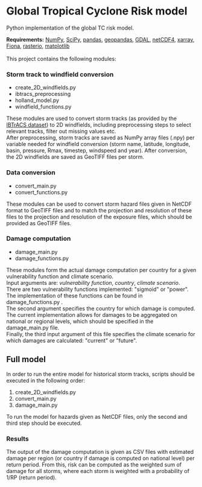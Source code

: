 # Global Tropical Cyclone Risk model

Python implementation of the global TC risk model.

**Requirements:** [NumPy](http://www.numpy.org/), [SciPy](https://www.scipy.org/), [pandas](https://pandas.pydata.org/), [geopandas](http://geopandas.org/), [GDAL](https://gdal.org/), [netCDF4](https://unidata.github.io/netcdf4-python/), [xarray](http://xarray.pydata.org/en/stable/index.html#), [Fiona](https://pypi.org/project/Fiona/), [rasterio](https://rasterio.readthedocs.io/en/latest/#), [matplotlib](https://matplotlib.org/)
\
\
This project contains the following modules:
### **Storm track to windfield conversion**
* create_2D_windfields.py
* ibtracs_preprocessing
* holland_model.py
* windfield_functions.py

These modules are used to convert storm tracks (as provided by the [IBTrACS dataset](https://www.ncdc.noaa.gov/ibtracs/)) to 2D windfields, including preprocessing steps to select relevant tracks, filter out missing values etc. \
After preprocessing, storm tracks are saved as NumPy array files (.npy) per variable needed for windfield conversion (storm name, latitude, longitude, basin, pressure, Rmax, timestep, windspeed and year). After conversion, the 2D windfields are saved as GeoTIFF files per storm.

### **Data conversion**
* convert_main.py
* convert_functions.py

These modules can be used to convert storm hazard files given in NetCDF format to GeoTIFF files and to match the projection and resolution of these files to the projection and resolution of the exposure files, which should be provided as GeoTIFF files.

### **Damage computation**
* damage_main.py
* damage_functions.py

These modules form the actual damage computation per country for a given vulnerability function and climate scenario.\
Input arguments are: *vulnerability function*, *country*, *climate scenario*. \
There are two vulnerability functions implemented: "sigmoid" or "power". The implementation of these functions can be found in damage_functions.py . \
The second argument specifies the country for which damage is computed. The current implementation allows for damages to be aggregated on national or regional levels, which should be specified in the damage_main.py file. \
Finally, the third input argument of this file specifies the climate scenario for which damages are calculated: "current" or "future".


## Full model
In order to run the entire model for historical storm tracks, scripts should be executed in the following order:
1. create_2D_windfields.py
2. convert_main.py
3. damage_main.py

To run the model for hazards given as NetCDF files, only the second and third step should be executed.


### Results
The output of the damage computation is given as CSV files with estimated damage per region (or country if damage is computed on national level) per return period. From this, risk can be computed as the weighted sum of damage for all storms, where each storm is weighted with a probability of 1/RP (return period).
